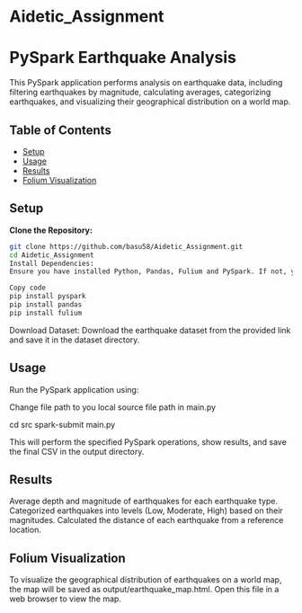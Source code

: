 # Aidetic_Assignment

# PySpark Earthquake Analysis

This PySpark application performs analysis on earthquake data, including filtering earthquakes by magnitude, calculating averages, categorizing earthquakes, and visualizing their geographical distribution on a world map.

## Table of Contents

- [Setup](#setup)
- [Usage](#usage)
- [Results](#results)
- [Folium Visualization](#folium-visualization)

## Setup

**Clone the Repository:**

```bash
git clone https://github.com/basu58/Aidetic_Assignment.git
cd Aidetic_Assignment
Install Dependencies:
Ensure you have installed Python, Pandas, Fulium and PySpark. If not, you can install it using:
```

```bash
Copy code
pip install pyspark
pip install pandas
pip install fulium
```

Download Dataset:
Download the earthquake dataset from the provided link and save it in the dataset directory.

## Usage

Run the PySpark application using:

Change file path to you local source file path in main.py

cd src
spark-submit main.py

This will perform the specified PySpark operations, show results, and save the final CSV in the output directory.

## Results

Average depth and magnitude of earthquakes for each earthquake type.
Categorized earthquakes into levels (Low, Moderate, High) based on their magnitudes.
Calculated the distance of each earthquake from a reference location.

## Folium Visualization

To visualize the geographical distribution of earthquakes on a world map, the map will be saved as output/earthquake_map.html. Open this file in a web browser to view the map.
